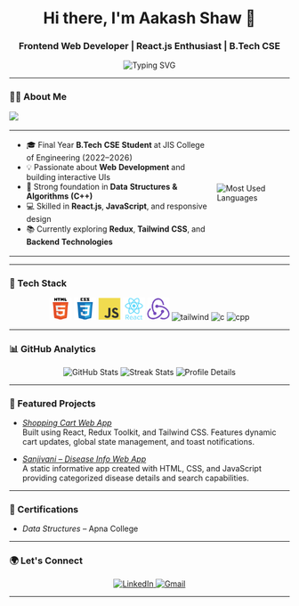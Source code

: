 <h1 align="center">Hi there, I'm Aakash Shaw 👋</h1>
<h3 align="center">Frontend Web Developer | React.js Enthusiast | B.Tech CSE</h3>

<p align="center">
  <img src="https://readme-typing-svg.herokuapp.com?font=Fira+Code&weight=600&size=30&pause=1000&color=2b83e7&center=true&vCenter=true&width=800&lines=Crafting+Interactive+Web+Interfaces;React.js+%7C+JavaScript+%7C+HTML+%7C+CSS;Passionate+Learner+%26+Problem+Solver" alt="Typing SVG" />
</p>

---

### 👨‍💻 About Me
![](https://komarev.com/ghpvc/?username=AakashShaw&label=PROFILE+VIEWS)

<table>
  <tr>
    <!-- Left Section -->
    <td>
      <ul>
        <li>🎓   Final Year <strong>B.Tech CSE Student</strong> at JIS College of Engineering (2022–2026)</li>
        <li>💡 Passionate about <strong>Web Development</strong> and building interactive UIs</li>
        <li>🧠 Strong foundation in <strong>Data Structures & Algorithms (C++)</strong></li>
        <li>💻 Skilled in <strong>React.js</strong>, <strong>JavaScript</strong>, and responsive design</li>
        <li>📚 Currently exploring <strong>Redux</strong>, <strong>Tailwind CSS</strong>, and <strong>Backend Technologies</strong></li>
      </ul>
    </td>
    <!-- Right Section -->
    <td>
      <img src="https://github-profile-summary-cards.vercel.app/api/cards/most-commit-language?username=AakashShaw&theme=transparent&border_color=1E90FF&bg_color=00000000&title_color=1E90FF&text_color=FFFFFF" alt="Most Used Languages" />
    </td>
  </tr>
</table>

---

### 🚀 Tech Stack

<div align="center">
  <img src="https://raw.githubusercontent.com/devicons/devicon/master/icons/html5/html5-original-wordmark.svg" alt="html5" width="40" height="40" />
  <img src="https://raw.githubusercontent.com/devicons/devicon/master/icons/css3/css3-original-wordmark.svg" alt="css3" width="40" height="40" />
  <img src="https://raw.githubusercontent.com/devicons/devicon/master/icons/javascript/javascript-original.svg" alt="javascript" width="40" height="40" />
  <img src="https://raw.githubusercontent.com/devicons/devicon/master/icons/react/react-original-wordmark.svg" alt="react" width="40" height="40" />
  <img src="https://raw.githubusercontent.com/devicons/devicon/master/icons/redux/redux-original.svg" alt="redux" width="40" height="40" />
  <img src="https://www.vectorlogo.zone/logos/tailwindcss/tailwindcss-icon.svg" alt="tailwind" width="40" height="40" />
  <img src="[https://cdn.worldvectorlogo.com/logos/c.svg](https://www.google.com/url?sa=i&url=https%3A%2F%2Fen.wikipedia.org%2Fwiki%2FFile%3AC_Logo.png&psig=AOvVaw36d_Oil2Sm05GY7LGB1ghI&ust=1751862245360000&source=images&cd=vfe&opi=89978449&ved=0CBEQjRxqFwoTCPCgj8ixp44DFQAAAAAdAAAAABAE)" alt="c" width="40" height="40" />
  <img src="https://cdn.worldvectorlogo.com/logos/c.svg" alt="cpp" width="40" height="40" />
</div>

---

### 📊 GitHub Analytics

<div align="center">
  <img src="https://github-profile-summary-cards.vercel.app/api/cards/stats?username=AakashShaw&theme=transparent&border_color=58A6FF&bg_color=00000000&title_color=58A6FF&text_color=9e9e9e&hide_title=true" alt="GitHub Stats" />
  <img src="https://github-profile-summary-cards.vercel.app/api/cards/productive-time?username=AakashShaw&theme=transparent&border_color=58A6FF&bg_color=00000000&title_color=58A6FF&text_color=9e9e9e" alt="Streak Stats" />
  <img src="https://github-profile-summary-cards.vercel.app/api/cards/profile-details?username=AakashShaw&theme=transparent&border_color=58A6FF&bg_color=00000000&title_color=58A6FF&text_color=9e9e9e" alt="Profile Details" />
</div>

---

### 💼 Featured Projects

- *[Shopping Cart Web App](#)*  
  Built using React, Redux Toolkit, and Tailwind CSS. Features dynamic cart updates, global state management, and toast notifications.

- *[Sanjivani – Disease Info Web App](#)*  
  A static informative app created with HTML, CSS, and JavaScript providing categorized disease details and search capabilities.

---

### 📜 Certifications

- *Data Structures* – Apna College

---

### 🌍 Let's Connect

<p align="center">
  <a href="https://www.linkedin.com/in/aakash-shaw-08768a253/" target="_blank">
    <img src="https://raw.githubusercontent.com/rahuldkjain/github-profile-readme-generator/master/src/images/icons/Social/linked-in-alt.svg" alt="LinkedIn" height="30" width="40" />
  </a>
  <a href="mailto:aakashshaw695@gmail.com" target="_blank">
    <img src="https://img.icons8.com/color/48/000000/gmail.png" alt="Gmail" height="30" width="40" />
  </a>
</p>

---
